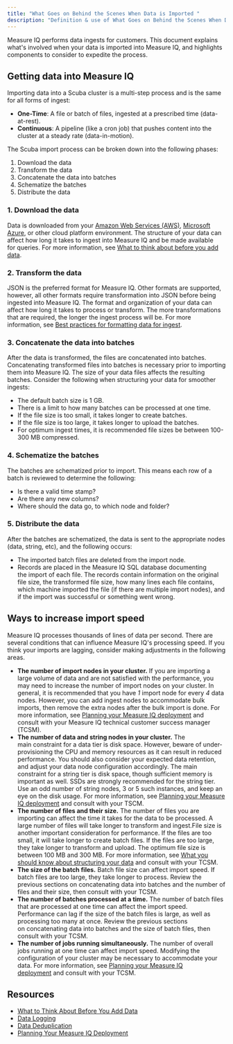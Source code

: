 ```yaml
---
title: "What Goes on Behind the Scenes When Data is Imported "
description: "Definition & use of What Goes on Behind the Scenes When Data is Imported "
---
```


Measure IQ performs data ingests for customers. This document explains what's involved when your data is imported into Measure IQ, and highlights components to consider to expedite the process.

## Getting data into Measure IQ

Importing data into a Scuba cluster is a multi-step process and is the same for all forms of ingest:

- **One-Time**: A file or batch of files, ingested at a prescribed time (data-at-rest).
- **Continuous**: A pipeline (like a cron job) that pushes content into the cluster at a steady rate (data-in-motion).

The Scuba import process can be broken down into the following phases:

1. Download the data
2. Transform the data
3. Concatenate the data into batches
4. Schematize the batches
5. Distribute the data

### 1\. Download the data

Data is downloaded from your [Amazon Web Services (AWS)](../https://aws.amazon.com/), [Microsoft Azure](../https://azure.microsoft.com/en-us/?v=17.44), or other cloud platform environment. The structure of your data can affect how long it takes to ingest into Measure IQ and be made available for queries. For more information, see [What to think about before you add data](../what-to-think-about-before-you-add-data).

### 2\. Transform the data

JSON is the preferred format for Measure IQ. Other formats are supported, however, all other formats require transformation into JSON before being ingested into Measure IQ. The format and organization of your data can affect how long it takes to process or transform. The more transformations that are required, the longer the ingest process will be. For more information, see [Best practices for formatting data for ingest](../best-practices-for-formatting-data-for-ingest).

### 3\. Concatenate the data into batches

After the data is transformed, the files are concatenated into batches. Concatenating transformed files into batches is necessary prior to importing them into Measure IQ. The size of your data files affects the resulting batches. Consider the following when structuring your data for smoother ingests:

- The default batch size is 1 GB.
- There is a limit to how many batches can be processed at one time.
- If the file size is too small, it takes longer to create batches.
- If the file size is too large, it takes longer to upload the batches.
- For optimum ingest times, it is recommended file sizes be between 100-300 MB compressed.

### 4\. Schematize the batches

The batches are schematized prior to import. This means each row of a batch is reviewed to determine the following:

- Is there a valid time stamp?
- Are there any new columns?
- Where should the data go, to which node and folder?

### 5\. Distribute the data

After the batches are schematized, the data is sent to the appropriate nodes (data, string, etc), and the following occurs:

- The imported batch files are deleted from the import node.
- Records are placed in the Measure IQ SQL database documenting the import of each file. The records contain information on the original file size, the transformed file size, how many lines each file contains, which machine imported the file (if there are multiple import nodes), and if the import was successful or something went wrong.

## Ways to increase import speed

Measure IQ processes thousands of lines of data per second. There are several conditions that can influence Measure IQ's processing speed. If you think your imports are lagging, consider making adjustments in the following areas.

- **The number of import nodes in your cluster.** If you are importing a large volume of data and are not satisfied with the performance, you may need to increase the number of import nodes on your cluster. In general, it is recommended that you have _1_ import node for every _4_ data nodes. However, you can add ingest nodes to accommodate bulk imports, then remove the extra nodes after the bulk import is done. For more information, see [Planning your Measure IQ deployment](../admin-guides/planning-your-scuba-deployment) and consult with your Measure IQ technical customer success manager (TCSM).
- **The number of data and string nodes in your cluster.** The main constraint for a data tier is disk space. However, beware of under-provisioning the CPU and memory resources as it can result in reduced performance. You should also consider your expected data retention, and adjust your data node configuration accordingly. The main constraint for a string tier is disk space, though sufficient memory is important as well. SSDs are strongly recommended for the string tier. Use an odd number of string nodes, 3 or 5 such instances, and keep an eye on the disk usage. For more information, see [Planning your Measure IQ deployment](../admin-guides/planning-your-scuba-deployment) and consult with your TSCM.
- **The number of files and their size.** The number of files you are importing can affect the time it takes for the data to be processed. A large number of files will take longer to transform and ingest.File size is another important consideration for performance. If the files are too small, it will take longer to create batch files. If the files are too large, they take longer to transform and upload. The optimum file size is between 100 MB and 300 MB. For more information, see [What you should know about structuring your data](../what-you-should-know-about-structuring-your-data) and consult with your TCSM.
- **The size of the batch files.** Batch file size can affect import speed. If batch files are too large, they take longer to process. Review the previous sections on concatenating data into batches and the number of files and their size, then consult with your TCSM.
- **The number of batches processed at a time.** The number of batch files that are processed at one time can affect the import speed. Performance can lag if the size of the batch files is large, as well as processing too many at once. Review the previous sections on concatenating data into batches and the size of batch files, then consult with your TCSM.
- **The number of jobs running simultaneously.** The number of overall jobs running at one time can affect import speed. Modifying the configuration of your cluster may be necessary to accommodate your data. For more information, see [Planning your Measure IQ deployment](../admin-guides/planning-your-scuba-deployment) and consult with your TCSM.

## Resources

- [What to Think About Before You Add Data](../what-to-think-about-before-you-add-data)
- [Data Logging](../measure_iq/key-concepts-and-terminology/data-pipeline/data-logging)
- [Data Deduplication](../https://behavure.ai/docs/wiki/spaces/SGV/pages/2207940609/Import+Data+DeDuplication+v5)
- [Planning Your Measure IQ Deployment](../admin-guides/planning-your-scuba-deployment)
